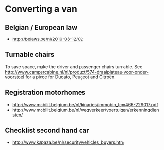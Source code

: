 # Converting a van

## Belgian / European law

- http://belaws.be/nl/2010-03-12/02

## Turnable chairs

To save space, make the driver and passenger chairs turnable.
See http://www.campercabine.nl/nl/product/574-draaiplateau-voor-onder-voorstoel for a piece for Ducato, Peugeot and Citroën.

## Registration motorhomes

- http://www.mobilit.belgium.be/nl/binaries/immobin_tcm466-229017.pdf
- http://www.mobilit.belgium.be/nl/wegverkeer/voertuigen/erkenningdiensten/

## Checklist second hand car

- http://www.kapaza.be/nl/security/vehicles_buyers.htm